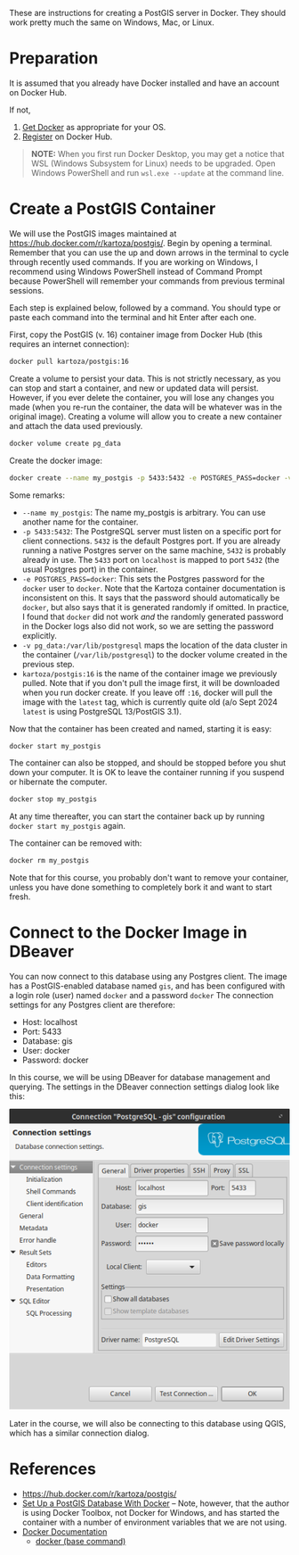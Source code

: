 These are instructions for creating a PostGIS server in Docker. They should work pretty much the same on Windows, Mac, or Linux.

# Preparation

It is assumed that you already have Docker installed and have an account on Docker Hub.

If not,

1. [Get Docker](https://docs.docker.com/get-docker/) as appropriate for your OS.
2. [Register](https://hub.docker.com/signup) on Docker Hub.

> **NOTE:** When you first run Docker Desktop, you may get a notice that WSL (Windows Subsystem for Linux) needs to be upgraded. Open Windows PowerShell and run `wsl.exe --update` at the command line.

# Create a PostGIS Container

We will use the PostGIS images maintained at <https://hub.docker.com/r/kartoza/postgis/>. Begin by opening a terminal. Remember that you can use the up and down arrows in the terminal to cycle through recently used commands. If you are working on Windows, I recommend using Windows PowerShell instead of Command Prompt because PowerShell will remember your commands from previous terminal sessions.

Each step is explained below, followed by a command. You should type or paste each command into the terminal and hit Enter after each one.

First, copy the PostGIS (v. 16) container image from Docker Hub (this requires an internet connection):

```sh
docker pull kartoza/postgis:16
```

<!--Consider removing instructions to create volume.-->

Create a volume to persist your data. This is not strictly necessary, as you can stop and start a container, and new or updated data will persist. However, if you ever delete the container, you will lose any changes you made (when you re-run the container, the data will be whatever was in the original image). Creating a volume will allow you to create a new container and attach the data used previously.

```sh
docker volume create pg_data
```

Create the docker image:

```sh
docker create --name my_postgis -p 5433:5432 -e POSTGRES_PASS=docker -v pg_data:/var/lib/postgresql kartoza/postgis:16
```

Some remarks:

* `--name my_postgis`: The name my_postgis is arbitrary. You can use another name for the container.
* `-p 5433:5432`: The PostgreSQL server must listen on a specific port for client connections. `5432` is the default Postgres port. If you are already running a native Postgres server on the same machine, `5432` is probably already in use. The `5433` port on `localhost` is mapped to port `5432` (the usual Postgres port) in the container.
* `-e POSTGRES_PASS=docker`: This sets the Postgres password for the `docker` user to `docker`. Note that the Kartoza container documentation is inconsistent on this. It says that the password should automatically be `docker`, but also says that it is generated randomly if omitted. In practice, I found that `docker` did not work *and* the randomly generated password in the Docker logs also did not work, so we are setting the password explicitly.
* `-v pg_data:/var/lib/postgresql` maps the location of the data cluster in the container (`/var/lib/postgresql`) to the docker volume created in the previous step.
* `kartoza/postgis:16` is the name of the container image we previously pulled. Note that if you don't pull the image first, it will be downloaded when you run docker create. If you leave off `:16`, docker will pull the image with the `latest` tag, which is currently quite old (a/o Sept 2024 `latest` is using PostgreSQL 13/PostGIS 3.1).

Now that the container has been created and named, starting it is easy:

```sh
docker start my_postgis
```

The container can also be stopped, and should be stopped before you shut down your computer. It is OK to leave the container running if you suspend or hibernate the computer.

```sh
docker stop my_postgis
```

At any time thereafter, you can start the container back up by running `docker start my_postgis` again.

The container can be removed with:

```sh
docker rm my_postgis
```

Note that for this course, you probably don't want to remove your container, unless you have done something to completely bork it and want to start fresh.

# Connect to the Docker Image in DBeaver

You can now connect to this database using any Postgres client. The image has a PostGIS-enabled database named `gis`, and has been configured with a login role (user) named `docker` and a password `docker` The connection settings for any Postgres client are therefore:

* Host: localhost
* Port: 5433
* Database: gis
* User: docker
* Password: docker

In this course, we will be using DBeaver for database management and querying. The settings in the DBeaver connection settings dialog look like this:

![](images/DbeaverDockerConnectionSettings.png)

Later in the course, we will also be connecting to this database using QGIS, which has a similar connection dialog.

# References

* <https://hub.docker.com/r/kartoza/postgis/>
* [Set Up a PostGIS Database With Docker](https://alexurquhart.com/post/set-up-postgis-with-docker/) – Note, however, that the author is using Docker Toolbox, not Docker for Windows, and has started the container with a number of environment variables that we are not using.
* [Docker Documentation](https://docs.docker.com/)
    * [docker (base command)](https://docs.docker.com/engine/reference/commandline/docker/)

